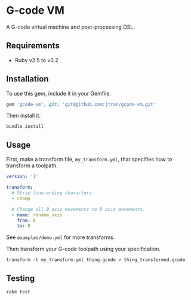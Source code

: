 # G-code VM

A G-code virtual machine and post-processing DSL.

## Requirements

- Ruby v2.5 to v3.2

## Installation

To use this gem, include it in your Gemfile.

```ruby
gem 'gcode-vm', git: 'git@github.com:jtran/gcode-vm.git'
```

Then install it.

```shell
bundle install
```

## Usage

First, make a transform file, `my_transform.yml`, that specifies how to
transform a toolpath.

```yaml
version: '1'

transform:
  # Strip line-ending characters.
  - chomp

  # Change all B axis movements to D axis movements.
  - name: rename_axis
    from: B
    to: D
```

See `examples/demo.yml` for more transforms.

Then transform your G-code toolpath using your specification.

```shell
transform -t my_transform.yml thing.gcode > thing_transformed.gcode
```

## Testing

```shell
rake test
```
